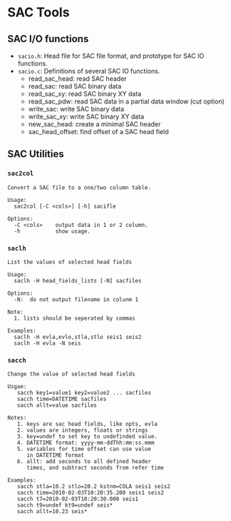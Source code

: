 # SAC Tools


## SAC I/O functions

- `sacio.h`: Head file for SAC file format, and prototype for SAC IO functions.
- `sacio.c`: Definitions of several SAC IO functions.
  - read_sac_head: read SAC header
  - read_sac: read SAC binary data
  - read_sac_xy: read SAC binary XY data
  - read_sac_pdw: read SAC data in a partial data window (cut option)
  - write_sac: write SAC binary data
  - write_sac_xy: write SAC binary XY data
  - new_sac_head: create a minimal SAC header
  - sac_head_offset: find offset of a SAC head field

## SAC Utilities

### `sac2col`

```
Convert a SAC file to a one/two column table.

Usage:                                       
  sac2col [-C <cols>] [-h] sacifle           

Options:                                     
  -C <cols>    output data in 1 or 2 column.
  -h           show usage.
```

### `saclh`

```
List the values of selected head fields                

Usage:                                                 
  saclh -H head_fields_lists [-N] sacfiles             

Options:                                               
  -N:  do not output filename in colunm 1              

Note:                                                  
  1. lists should be seperated by commas               

Examples:                                              
  saclh -H evla,evlo,stla,stlo seis1 seis2             
  saclh -H evla -N seis  
```

### `sacch`

```
Change the value of selected head fields       

Usgae:                                         
   sacch key1=value1 key2=value2 ... sacfiles  
   sacch time=DATETIME sacfiles                
   sacch allt=value sacfiles                   

Notes:                                         
   1. keys are sac head fields, like npts, evla
   2. values are integers, floats or strings   
   3. key=undef to set key to undefinded value.
   4. DATETIME format: yyyy-mm-ddThh:mm:ss.mmm
   5. variables for time offset can use value  
      in DATETIME format                       
   6. allt: add seconds to all defined header  
      times, and subtract seconds from refer time

Examples:                                      
   sacch stla=10.2 stlo=20.2 kstnm=COLA seis1 seis2
   sacch time=2010-02-03T10:20:35.200 seis1 seis2   
   sacch t7=2010-02-03T10:20:30.000 seis1           
   sacch t9=undef kt9=undef seis*                   
   sacch allt=10.23 seis*            
```
